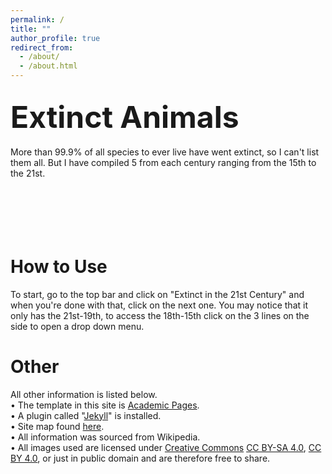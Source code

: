 ```yaml
---
permalink: /
title: ""
author_profile: true
redirect_from: 
  - /about/
  - /about.html
---
```

## <font size="30">Extinct Animals</font>

More than 99.9% of all species to ever live have went extinct, so I can't list them all. But I have compiled 5 from each century ranging from the 15th to the 21st. <br>
<br>
<br>
<br>
<br>
<br>

How to Use
======
To start, go to the top bar and click on "Extinct in the 21st Century" and when you're done with that, click on the next one. You may notice that it only has the 21st-19th, to access the 18th-15th click on the 3 lines on the side to open a drop down menu.

Other
======
All other information is listed below.                                                                                                 
• The template in this site is [Academic Pages]( https://github.com/academicpages/academicpages.github.io).                            
• A plugin called "[Jekyll](https://jekyllrb.com/)" is installed.                                                                      
• Site map found [here](https://www.xml-sitemaps.com/download/jcnetown.github.io-ee77558aa/sitemap.xml?view=1).                        
• All information was sourced from Wikipedia.                                                                                          
• All images used are licensed under [Creative Commons](https://creativecommons.org/share-your-work/) [CC BY-SA 4.0](https://creativecommons.org/licenses/by-sa/4.0/), [CC BY 4.0](https://creativecommons.org/licenses/by/4.0/#ref-appropriate-credit), or just in public domain and are therefore free to share.
